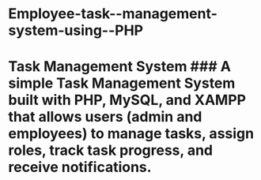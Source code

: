 # Employee-task--management-system-using--PHP
# Task Management System ### A simple Task Management System built with PHP, MySQL, and XAMPP that allows users (admin and employees) to manage tasks, assign roles, track task progress, and receive notifications.
